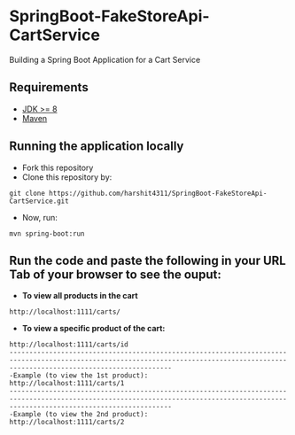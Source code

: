 # SpringBoot-FakeStoreApi-CartService
Building a Spring Boot Application for a Cart Service

## Requirements
- [JDK >= 8](https://www.oracle.com/java/technologies/javase/jdk21-archive-downloads.html)
- [Maven](https://maven.apache.org)

## Running the application locally
- Fork this repository
- Clone this repository by:
```shell
git clone https://github.com/harshit4311/SpringBoot-FakeStoreApi-CartService.git
```
- Now, run:
```shell
mvn spring-boot:run
```
## Run the code and paste the following in your URL Tab of your browser to see the ouput:

- **To view all products in the cart**
```shell
http://localhost:1111/carts/
```


- **To view a specific product of the cart:**
```shell
http://localhost:1111/carts/id
-------------------------------------------------------------------------------------------------------------------------------------------------------------------------------------
-Example (to view the 1st product):
http://localhost:1111/carts/1
-------------------------------------------------------------------------------------------------------------------------------------------------------------------------------------
-Example (to view the 2nd product):
http://localhost:1111/carts/2
```
